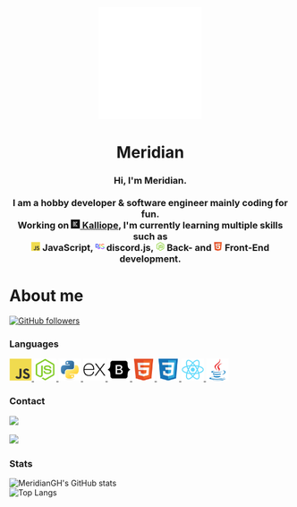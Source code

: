 <div align="center">
  <img src="images/logo.png" alt="Logo" height="200">
</div>
<h1 align="center">Meridian</h1>
<h3 align="center">
  Hi, I'm Meridian.<br><br>
  I am a hobby developer & software engineer mainly coding for fun.<br>
  Working on <a href="https://github.com/MeridianGH/kalliope"><img src="images/kalliope.png" height="16"> Kalliope</a>, I'm currently learning multiple skills such as<br>
  <img src="https://raw.githubusercontent.com/devicons/devicon/master/icons/javascript/javascript-original.svg" height="16"> JavaScript, <img src="https://raw.githubusercontent.com/devicons/devicon/master/icons/discordjs/discordjs-original.svg" height="16"> discord.js, <img src="https://raw.githubusercontent.com/devicons/devicon/master/icons/nodejs/nodejs-original.svg" height="16"> Back- and <img src="https://raw.githubusercontent.com/devicons/devicon/master/icons/html5/html5-original.svg" height="16"> Front-End development.<br>
</h3>

# About me

[![GitHub followers](https://img.shields.io/github/followers/MeridianGH?color=ffffff&labelColor=212121&logo=GitHub&logoColor=ffffff&style=for-the-badge)](https://github.com/MeridianGH?tab=followers)

### Languages
<a href="https://developer.mozilla.org/en-US/docs/Web/JavaScript" target="_blank" rel="noreferrer"> <img src="https://raw.githubusercontent.com/devicons/devicon/master/icons/javascript/javascript-original.svg" alt="javascript" width="40" height="40"/> </a>
<a href="https://nodejs.org" target="_blank" rel="noreferrer"> <img src="https://raw.githubusercontent.com/devicons/devicon/master/icons/nodejs/nodejs-original.svg" alt="nodejs" width="40" height="40"/> </a>
<a href="https://www.python.org" target="_blank" rel="noreferrer"> <img src="https://raw.githubusercontent.com/devicons/devicon/master/icons/python/python-original.svg" alt="python" width="40" height="40"/> </a>
<a href="https://expressjs.com" target="_blank" rel="noreferrer"> <img src="https://raw.githubusercontent.com/devicons/devicon/master/icons/express/express-original.svg" alt="express" width="40" height="40"/> </a>
<a href="https://getbootstrap.com" target="_blank" rel="noreferrer"> <img src="https://raw.githubusercontent.com/devicons/devicon/master/icons/bootstrap/bootstrap-plain.svg" alt="bootstrap" width="40" height="40"/> </a>
<a href="https://www.w3.org/html/" target="_blank" rel="noreferrer"> <img src="https://raw.githubusercontent.com/devicons/devicon/master/icons/html5/html5-original.svg" alt="html5" width="40" height="40"/> </a>
<a href="https://www.w3schools.com/css/" target="_blank" rel="noreferrer"> <img src="https://raw.githubusercontent.com/devicons/devicon/master/icons/css3/css3-original.svg" alt="css3" width="40" height="40"/> </a>
<a href="https://reactjs.org/" target="_blank" rel="noreferrer"> <img src="https://raw.githubusercontent.com/devicons/devicon/master/icons/react/react-original.svg" alt="react" width="40" height="40"/> </a>
<a href="https://www.java.com/" target="_blank" rel="noreferrer"> <img src="https://raw.githubusercontent.com/devicons/devicon/master/icons/java/java-original.svg" alt="java" width="40" height="40"/> </a>

### Contact

<img src="https://discord.c99.nl/widget/theme-1/360817252158930954.png">

<a href="mailto:meridianpy@gmail.com"><img src="https://img.shields.io/static/v1?style=for-the-badge&logo=gmail&label=&labelColor=212121&message=Mail&color=212121"></a>

### Stats
![MeridianGH's GitHub stats](https://github-readme-stats.vercel.app/api?username=MeridianGH&hide=contribs&theme=github_dark) \
![Top Langs](https://github-readme-stats.vercel.app/api/top-langs/?username=MeridianGH&theme=github_dark) 
